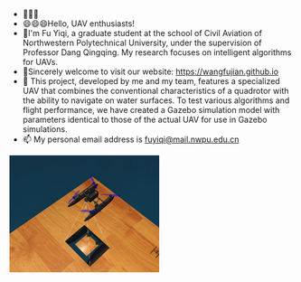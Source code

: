 - 👋👋👋
- 😄😄😄Hello, UAV enthusiasts! 
- 🌱I'm Fu Yiqi, a graduate student at the school of Civil Aviation of Northwestern Polytechnical University, under the supervision of Professor Dang Qingqing. My research focuses on intelligent algorithms for UAVs.
- 💞️Sincerely welcome to visit our website: https://wangfujian.github.io 
- 👀 This project, developed by me and my team, features a specialized UAV that combines the conventional characteristics of a quadrotor with the ability to navigate on water surfaces. 
To test various algorithms and flight performance, we have created a Gazebo simulation model with parameters identical to those of the actual UAV for use in Gazebo simulations.
- 📫 My personal email address is fuyiqi@mail.nwpu.edu.cn
<!---
ffYYq/ffYYq is a ✨ special ✨ repository because its `README.md` (this file) appears on your GitHub profile.
You can click the Preview link to take a look at your changes.
--->
![image](https://github.com/ffYYq/-A-self-developed-amphibious-quadrotor-UAV-model-for-Gazebo-simulation/blob/main/image.png)
